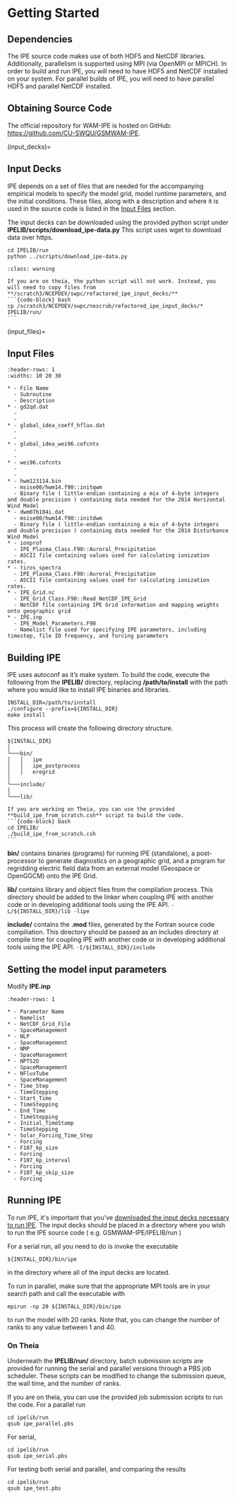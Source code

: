 # Getting Started

## Dependencies

The IPE source code makes use of both HDF5 and NetCDF libraries. Additionally, parallelism is supported using MPI (via OpenMPI or MPICH). In order to build and run IPE, you will need to have HDF5 and NetCDF installed on your system. For parallel builds of IPE, you will need to have parallel HDF5 and parallel NetCDF installed.

## Obtaining Source Code

The official repository for WAM-IPE is hosted on GitHub: <https://github.com/CU-SWQU/GSMWAM-IPE>.

(input_decks)=

## Input Decks

IPE depends on a set of files that are needed for the accompanying empirical models to specify the model grid, model runtime parameters, and the initial conditions. These files, along with a description and where it is used in the source code is listed in the [Input Files](input_files) section.

The input decks can be downloaded using the provided python script under **IPELIB/scripts/download_ipe-data.py**
This script uses wget to download data over https.

```{code-block} bash
cd IPELIB/run
python ../scripts/download_ipe-data.py
```

````{admonition} CAUTION
:class: warning

If you are on theia, the python script will not work. Instead, you will need to copy files from **/scratch3/NCEPDEV/swpc/refactored_ipe_input_decks/**
```{code-block} bash
cp /scratch3/NCEPDEV/swpc/noscrub/refactored_ipe_input_decks/* IPELIB/run/
```
````

(input_files)=

## Input Files

```{list-table}
:header-rows: 1
:widths: 10 20 30

* - File Name
  - Subroutine
  - Description
* - gd2qd.dat
  - 
  - 
* - global_idea_coeff_hflux.dat
  - 
  - 
* - global_idea_wei96.cofcnts
  - 
  - 
* - wei96.cofcnts
  - 
  - 
* - hwm123114.bin 
  - msise00/hwm14.f90::initqwm
  - Binary file ( little-endian containing a mix of 4-byte integers and double precision ) containing data needed for the 2014 Horizontal Wind Model
* - dwm07b104i.dat
  - msise00/hwm14.f90::initdwm
  - Binary file ( little-endian containing a mix of 4-byte integers and double precision ) containing data needed for the 2014 Disturbance Wind Model
* - ionprof
  - IPE_Plasma_Class.F90::Auroral_Precipitation
  - ASCII file containing values used for calculating ionization rates.
* - tiros_spectra
  - IPE_Plasma_Class.F90::Auroral_Precipitation
  - ASCII file containing values used for calculating ionization rates.
* - IPE_Grid.nc
  - IPE_Grid_Class.F90::Read_NetCDF_IPE_Grid
  - NetCDF file containing IPE Grid information and mapping weights onto geographic grid
* - IPE.inp
  - IPE_Model_Parameters.F90
  - Namelist file used for specifying IPE parameters, including timestep, file IO frequency, and forcing parameters
```

## Building IPE

IPE uses autoconf as it’s make system. To build the code, execute the following from the **IPELIB/** directory, replacing **/path/to/install** with the path where you would like to install IPE binaries and libraries.

```{code-block} bash
INSTALL_DIR=/path/to/install
./configure --prefix=${INSTALL_DIR}
make install
```

This process will create the following directory structure.

```{code-block} bash
${INSTALL_DIR} 
│
└───bin/
│   │   ipe
│   │   ipe_postprocess
│   │   eregrid
│   
└───include/
│   
└───lib/
```

````{note}
If you are working on Theia, you can use the provided **build_ipe_from_scratch.csh** script to build the code.
```{code-block} bash
cd IPELIB/
./build_ipe_from_scratch.csh
```
````

**bin/** contains binaries (programs) for running IPE (standalone), a post-processor to generate diagnostics on a geographic grid, and a program for regridding electric field data from an external model (Geospace or OpenGGCM) onto the IPE Grid.

**lib/** contains library and object files from the compilation process. This directory should be added to the linker when coupling IPE with another code or in developing additional tools using the IPE API.
`-L/${INSTALL_DIR}/lib -lipe`

**include/** contains the **.mod** files, generated by the Fortran source code compiliation. This directory should be passed as an includes directory at compile time for coupling IPE with another code or in developing additional tools using the IPE API.
`-I/${INSTALL_DIR}/include`

## Setting the model input parameters

Modify **IPE.inp**

```{list-table}
:header-rows: 1

* - Parameter Name
  - Namelist
* - NetCDF_Grid_File
  - SpaceManagement
* - NLP
  - SpaceManagement
* - NMP
  - SpaceManagement
* - NPTS2D
  - SpaceManagement
* - NFluxTube
  - SpaceManagement
* - Time_Step
  - TimeStepping
* - Start_Time
  - TimeStepping
* - End_Time
  - TimeStepping
* - Initial_TimeStamp
  - TimeStepping
* - Solar_Forcing_Time_Step
  - Forcing
* - F107_kp_size
  - Forcing
* - F107_kp_interval
  - Forcing
* - F107_kp_skip_size
  - Forcing
```

## Running IPE

To run IPE, it's important that you've [downloaded the input decks
necessary to run IPE](input_decks). The input
decks should be placed in a directory where you wish to run the IPE
source code ( e.g. GSMWAM-IPE/IPELIB/run )

For a serial run, all you need to do is invoke the executable

```{code-block} bash
${INSTALL_DIR}/bin/ipe
```

in the directory where all of the input decks are located.

To run in parallel, make sure that the appropriate MPI tools are in your
search path and call the executable with

```{code-block} bash
mpirun -np 20 ${INSTALL_DIR}/bin/ipe
```

to run the model with 20 ranks. Note that, you can change the number of
ranks to any value between 1 and 40.

### On Theia

Underneath the **IPELIB/run/** directory, batch submission scripts are
provided for running the serial and parallel versions through a PBS job
scheduler. These scripts can be modified to change the submission queue,
the wall time, and the number of ranks.

If you are on theia, you can use the provided job submission scripts to
run the code. For a parallel run

```{code-block} bash
cd ipelib/run
qsub ipe_parallel.pbs
```

For serial,

```{code-block} bash
cd ipelib/run
qsub ipe_serial.pbs
```

For testing both serial and parallel, and comparing the results

```{code-block} bash
cd ipelib/run
qsub ipe_test.pbs
```
